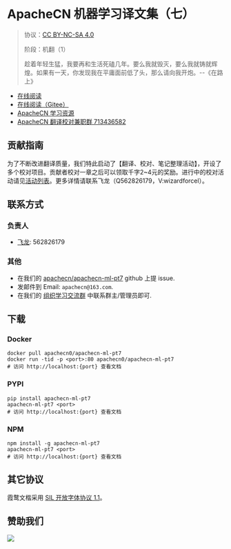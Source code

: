 <!--
    需要填充的占位符：
    
    README.md
    
        ApacheCN 机器学习译文集（七）：文档中文名
        {nameEn}：文档英文名
        {urlEn}：文档原始链接
        ml7：域名前缀
        飞龙：负责人名称
        wizardforcel：负责人 Github 用户名
        562826179：负责人 QQ
        apachecn-ml-pt7：ApacheCN 的 Github 仓库名称
        apachecn-ml-pt7：DockerHub 仓库名称
        apachecn-ml-pt7：PYPI 包名称
        apachecn-ml-pt7：NPM 包名称
    
    CNAME
    
        ml7：域名前缀

    index.html
    
        ApacheCN 机器学习译文集（七）：文档中文名
        #1E90FF：显示颜色
        apachecn-ml-pt7：ApacheCN 的 Github 仓库名称

    asset/docsify-apachecn-footer.js
    
        apachecn-ml-pt7：ApacheCN 的 Github 仓库名称
-->

# ApacheCN 机器学习译文集（七）

> 协议：[CC BY-NC-SA 4.0](http://creativecommons.org/licenses/by-nc-sa/4.0/)
> 
> 阶段：机翻（1）
> 
> 趁着年轻生猛，我要再和生活死磕几年。要么我就毁灭，要么我就铸就辉煌。如果有一天，你发现我在平庸面前低了头，那么请向我开炮。--《在路上》

* [在线阅读](https://ml7.apachecn.org)
* [在线阅读（Gitee）](https://apachecn.gitee.io/doc-template/)
* [ApacheCN 学习资源](http://docs.apachecn.org/)
* [ApacheCN 翻译校对兼职群 713436582](https://jq.qq.com/?_wv=1027&k=VSNtgpjb)

## 贡献指南

为了不断改进翻译质量，我们特此启动了【翻译、校对、笔记整理活动】，开设了多个校对项目。贡献者校对一章之后可以领取千字2\~4元的奖励。进行中的校对活动请见[活动列表](https://home.apachecn.org/#/docs/activity/docs-activity)。更多详情请联系飞龙（Q562826179，V:wizardforcel）。

## 联系方式

### 负责人

* [飞龙](https://github.com/wizardforcel): 562826179

### 其他

*   在我们的 [apachecn/apachecn-ml-pt7](https://github.com/apachecn/apachecn-ml-pt7) github 上提 issue.
*   发邮件到 Email: `apachecn@163.com`.
*   在我们的 [组织学习交流群](https://www.apachecn.org/#/docs/join) 中联系群主/管理员即可.

## 下载

### Docker

```
docker pull apachecn0/apachecn-ml-pt7
docker run -tid -p <port>:80 apachecn0/apachecn-ml-pt7
# 访问 http://localhost:{port} 查看文档
```

### PYPI

```
pip install apachecn-ml-pt7
apachecn-ml-pt7 <port>
# 访问 http://localhost:{port} 查看文档
```

### NPM

```
npm install -g apachecn-ml-pt7
apachecn-ml-pt7 <port>
# 访问 http://localhost:{port} 查看文档
```

## 其它协议

霞鹜文楷采用 [SIL 开放字体协议 1.1](https://github.com/lxgw/LxgwWenKai/blob/main/SIL_Open_Font_License_1.1.txt)。

## 赞助我们

![](http://data.apachecn.org/img/about/donate.jpg)
